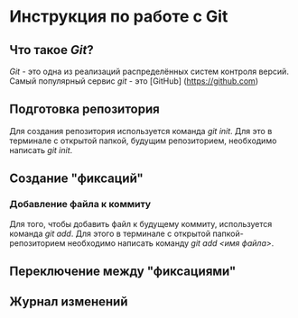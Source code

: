 # Инструкция по работе с Git

## Что такое *Git*?
*Git* - это одна из реализаций распределённых систем контроля версий. Самый популярный сервис *git* - это [GitHub] (https://github.com)
## Подготовка репозитория
Для создания репозитория используется команда *git init*. Для это в терминале с открытой папкой, будущим репозиторием, необходимо написать *git init*.
## Создание "фиксаций"

### Добавление файла к коммиту
Для того, чтобы добавить файл к будущему коммиту, используется команда *git add*. Для этого в терминале с открытой папкой-репозиторием необходимо написать команду *git add <имя файла>*.

## Переключение между "фиксациями"

## Журнал изменений

